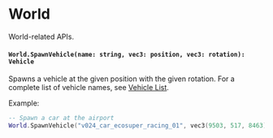# World

World-related APIs.

#### `World.SpawnVehicle(name: string, vec3: position, vec3: rotation): Vehicle`

Spawns a vehicle at the given position with the given rotation. For a complete list of vehicle names, see [Vehicle List](/reference/vehicle-list).

Example:
```lua
-- Spawn a car at the airport
World.SpawnVehicle("v024_car_ecosuper_racing_01", vec3(9503, 517, 8463), vec3(0, 0, 0))
```
